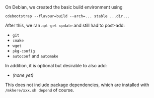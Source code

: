 On Debian, we created the basic build environment using

```
cdebootstrap --flavour=build --arch=... stable ...dir...
```

After this, we ran `apt-get update` and still had to post-add:

  - `git`
  - `cmake`
  - `wget`
  - `pkg-config`
  - `autoconf` and `automake`

In addition, it is optional but desirable to also add:

  - *(none yet)*

This does not include package dependencies, which are installed
with `/mkhere/xxx.sh depend` of course.
